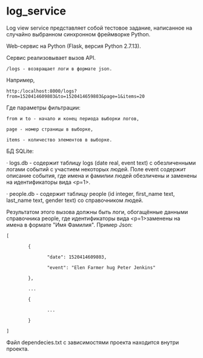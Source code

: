 # log_service
Log view service представляет собой тестовое задание, написанное на случайно выбранном синхронном фреймворке Python.

Web-сервис на Python (Flask, версия Python 2.7.13).

Сервис реализовывает вызов API.

    /logs - возвращает логи в формате json.

Например,

    http:/localhost:8000/logs?from=1520414609803&to=1520414659803&page=1&items=20

Где параметры фильтрации:

    from и to - начало и конец периода выборки логов,

    page - номер страницы в выборке,

    items - количество элементов в выборке.


БД SQLite:

·         logs.db - содержит таблицу logs (date real, event text) с обезличенными логами событий с участием некоторых людей. Поле event содержит описание события, где имена и фамилии людей обезличены и заменены на идентификаторы вида <p=1>.

·         people.db - содержит таблицу people (id integer, first_name text, last_name text, gender text) со справочником людей.


Результатом этого вызова должны быть логи, обогащённые данными справочника people, где идентификаторы вида <p=1>заменены на имена в формате "Имя Фамилия".
Пример Json:

    [

            {

                   "date": 1520414609803,

                   "event": "Elen Farmer hug Peter Jenkins"

            },

            ...

            {

                   ...

            }

    ]

Файл dependecies.txt с зависимостями проекта находится внутри проекта.
